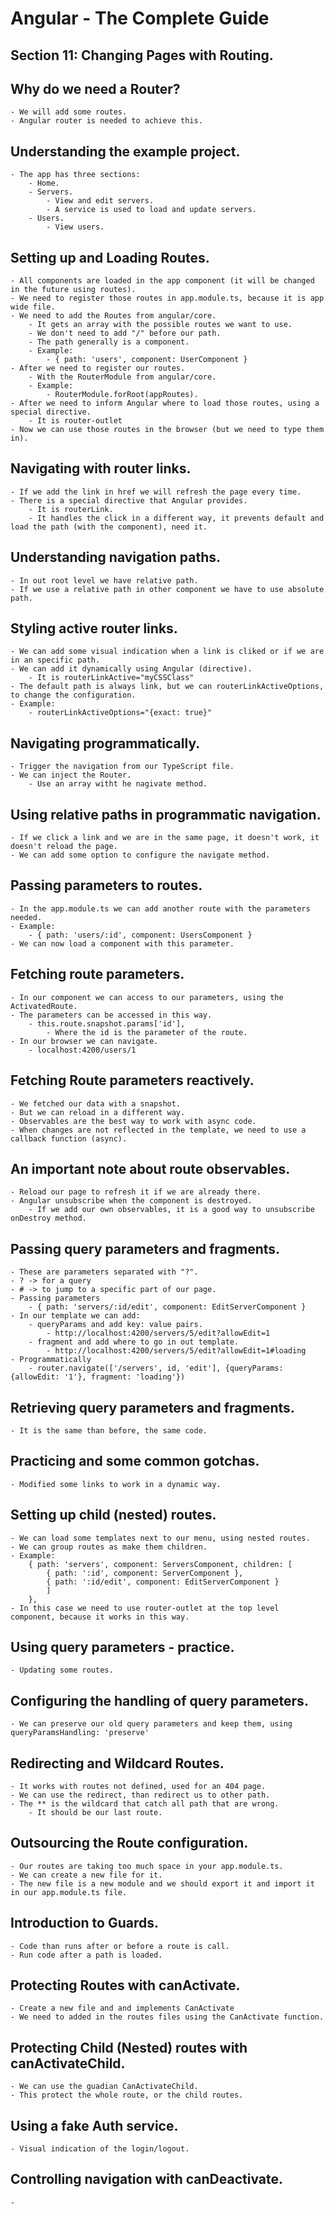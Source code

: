# Angular - The Complete Guide
## Section 11: Changing Pages with Routing.

## Why do we need a Router?
    - We will add some routes.
    - Angular router is needed to achieve this.

## Understanding the example project.
    - The app has three sections:
        - Home.
        - Servers.
            - View and edit servers.
            - A service is used to load and update servers.
        - Users.
            - View users.

## Setting up and Loading Routes.
    - All components are loaded in the app component (it will be changed in the future using routes).
    - We need to register those routes in app.module.ts, because it is app wide file.
    - We need to add the Routes from angular/core.
        - It gets an array with the possible routes we want to use.
        - We don't need to add "/" before our path.
        - The path generally is a component.
        - Example:
            - { path: 'users', component: UserComponent }
    - After we need to register our routes.
        - With the RouterModule from angular/core.
        - Example:
            - RouterModule.forRoot(appRoutes).
    - After we need to inform Angular where to load those routes, using a special directive.
        - It is router-outlet
    - Now we can use those routes in the browser (but we need to type them in).

## Navigating with router links.
    - If we add the link in href we will refresh the page every time.
    - There is a special directive that Angular provides.
        - It is routerLink.
        - It handles the click in a different way, it prevents default and load the path (with the component), need it.

## Understanding navigation paths.
    - In out root level we have relative path.
    - If we use a relative path in other component we have to use absolute path.

## Styling active router links.
    - We can add some visual indication when a link is cliked or if we are in an specific path.
    - We can add it dynamically using Angular (directive).
        - It is routerLinkActive="myCSSClass"
    - The default path is always link, but we can routerLinkActiveOptions, to change the configuration.
    - Example:
        - routerLinkActiveOptions="{exact: true}"

## Navigating programmatically.
    - Trigger the navigation from our TypeScript file.
    - We can inject the Router.
        - Use an array witht he nagivate method.

## Using relative paths in programmatic navigation.
    - If we click a link and we are in the same page, it doesn't work, it doesn't reload the page.
    - We can add some option to configure the navigate method.

## Passing parameters to routes.
    - In the app.module.ts we can add another route with the parameters needed.
    - Example:
        - { path: 'users/:id', component: UsersComponent }
    - We can now load a component with this parameter.

## Fetching route parameters.
    - In our component we can access to our parameters, using the ActivatedRoute.
    - The parameters can be accessed in this way.
        - this.route.snapshot.params['id'],
            - Where the id is the parameter of the route.
    - In our browser we can navigate.
        - localhost:4200/users/1

## Fetching Route parameters reactively.
    - We fetched our data with a snapshot.
    - But we can reload in a different way.
    - Observables are the best way to work with async code.
    - When changes are not reflected in the template, we need to use a callback function (async).

## An important note about route observables.
    - Reload our page to refresh it if we are already there.
    - Angular unsubscribe when the component is destroyed.
        - If we add our own observables, it is a good way to unsubscribe onDestroy method.

## Passing query parameters and fragments.
    - These are parameters separated with "?".
    - ? -> for a query
    - # -> to jump to a specific part of our page.
    - Passing parameters
        - { path: 'servers/:id/edit', component: EditServerComponent }
    - In our template we can add:
        - queryParams and add key: value pairs.
            - http://localhost:4200/servers/5/edit?allowEdit=1
        - fragment and add where to go in out template.
            - http://localhost:4200/servers/5/edit?allowEdit=1#loading
    - Programmatically
        - router.navigate(['/servers', id, 'edit'], {queryParams: {allowEdit: '1'}, fragment: 'loading'})

## Retrieving query parameters and fragments.
    - It is the same than before, the same code.

## Practicing and some common gotchas.
    - Modified some links to work in a dynamic way.

## Setting up child (nested) routes.
    - We can load some templates next to our menu, using nested routes.
    - We can group routes as make them children.
    - Example:
        { path: 'servers', component: ServersComponent, children: [
            { path: ':id', component: ServerComponent },
            { path: ':id/edit', component: EditServerComponent }
            ] 
        },
    - In this case we need to use router-outlet at the top level component, because it works in this way.

## Using query parameters - practice.
    - Updating some routes.

## Configuring the handling of query parameters.
    - We can preserve our old query parameters and keep them, using queryParamsHandling: 'preserve'

## Redirecting and Wildcard Routes.
    - It works with routes not defined, used for an 404 page.
    - We can use the redirect, than redirect us to other path.
    - The ** is the wildcard that catch all path that are wrong.
        - It should be our last route.

## Outsourcing the Route configuration.
    - Our routes are taking too much space in your app.module.ts.
    - We can create a new file for it.
    - The new file is a new module and we should export it and import it in our app.module.ts file.

## Introduction to Guards.
    - Code than runs after or before a route is call.
    - Run code after a path is loaded.

## Protecting Routes with canActivate.
    - Create a new file and and implements CanActivate
    - We need to added in the routes files using the CanActivate function.

## Protecting Child (Nested) routes with canActivateChild.
    - We can use the guadian CanActivateChild.
    - This protect the whole route, or the child routes.

## Using a fake Auth service.
    - Visual indication of the login/logout.

## Controlling navigation with canDeactivate.
    -




    


    
